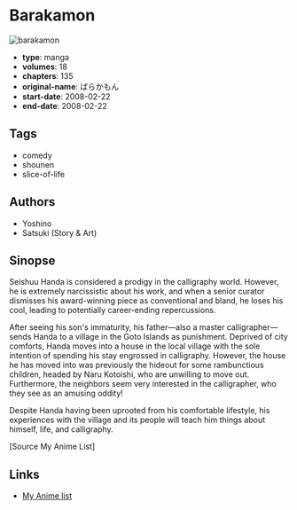 # Barakamon

![barakamon](https://cdn.myanimelist.net/images/manga/1/216099.jpg)

-   **type**: manga
-   **volumes**: 18
-   **chapters**: 135
-   **original-name**: ばらかもん
-   **start-date**: 2008-02-22
-   **end-date**: 2008-02-22

## Tags

-   comedy
-   shounen
-   slice-of-life

## Authors

-   Yoshino
-   Satsuki (Story & Art)

## Sinopse

Seishuu Handa is considered a prodigy in the calligraphy world. However, he is extremely narcissistic about his work, and when a senior curator dismisses his award-winning piece as conventional and bland, he loses his cool, leading to potentially career-ending repercussions.

After seeing his son's immaturity, his father⁠—also a master calligrapher—sends Handa to a village in the Goto Islands as punishment. Deprived of city comforts, Handa moves into a house in the local village with the sole intention of spending his stay engrossed in calligraphy. However, the house he has moved into was previously the hideout for some rambunctious children, headed by Naru Kotoishi, who are unwilling to move out. Furthermore, the neighbors seem very interested in the calligrapher, who they see as an amusing oddity!

Despite Handa having been uprooted from his comfortable lifestyle, his experiences with the village and its people will teach him things about himself, life, and calligraphy.

[Source My Anime List]

## Links

-   [My Anime list](https://myanimelist.net/manga/17051/Barakamon)
